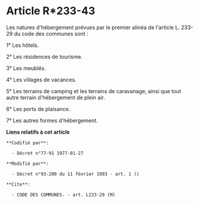 # Article R*233-43

Les natures d'hébergement prévues par le premier alinéa de l'article L. 233-29 du code des communes sont :

1° Les hôtels.

2° Les résidences de tourisme.

3° Les meublés.

4° Les villages de vacances.

5°  Les terrains de camping et les terrains de caravanage, ainsi que tout autre terrain d'hébergement de plein air.

6° Les ports de plaisance.

7° Les autres formes d'hébergement.

**Liens relatifs à cet article**

	**Codifié par**:

	  - Décret n°77-91 1977-01-27

	**Modifié par**:

	  - Décret n°93-200 du 11 février 1993 - art. 1 ()

	**Cite**:

	  - CODE DES COMMUNES. - art. L233-29 (M)
